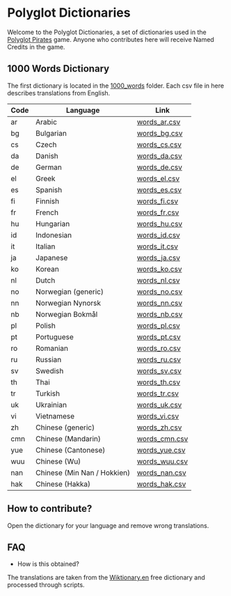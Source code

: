 # Polyglot Dictionaries

Welcome to the Polyglot Dictionaries, a set of dictionaries used in the [Polyglot Pirates](https://appsinacup.com/polyglot-translators/) game. Anyone who contributes here will receive Named Credits in the game.

## 1000 Words Dictionary

The first dictionary is located in the [1000_words](./1000_words/) folder. Each csv file in here describes translations from English.

| Code | Language | Link |
|------|-----------|------|
| ar | Arabic | [words_ar.csv](https://github.com/appsinacup/polyglot-dictionaries/blob/main/1000_words/words_ar.csv) |
| bg | Bulgarian | [words_bg.csv](https://github.com/appsinacup/polyglot-dictionaries/blob/main/1000_words/words_bg.csv) |
| cs | Czech | [words_cs.csv](https://github.com/appsinacup/polyglot-dictionaries/blob/main/1000_words/words_cs.csv) |
| da | Danish | [words_da.csv](https://github.com/appsinacup/polyglot-dictionaries/blob/main/1000_words/words_da.csv) |
| de | German | [words_de.csv](https://github.com/appsinacup/polyglot-dictionaries/blob/main/1000_words/words_de.csv) |
| el | Greek | [words_el.csv](https://github.com/appsinacup/polyglot-dictionaries/blob/main/1000_words/words_el.csv) |
| es | Spanish | [words_es.csv](https://github.com/appsinacup/polyglot-dictionaries/blob/main/1000_words/words_es.csv) |
| fi | Finnish | [words_fi.csv](https://github.com/appsinacup/polyglot-dictionaries/blob/main/1000_words/words_fi.csv) |
| fr | French | [words_fr.csv](https://github.com/appsinacup/polyglot-dictionaries/blob/main/1000_words/words_fr.csv) |
| hu | Hungarian | [words_hu.csv](https://github.com/appsinacup/polyglot-dictionaries/blob/main/1000_words/words_hu.csv) |
| id | Indonesian | [words_id.csv](https://github.com/appsinacup/polyglot-dictionaries/blob/main/1000_words/words_id.csv) |
| it | Italian | [words_it.csv](https://github.com/appsinacup/polyglot-dictionaries/blob/main/1000_words/words_it.csv) |
| ja | Japanese | [words_ja.csv](https://github.com/appsinacup/polyglot-dictionaries/blob/main/1000_words/words_ja.csv) |
| ko | Korean | [words_ko.csv](https://github.com/appsinacup/polyglot-dictionaries/blob/main/1000_words/words_ko.csv) |
| nl | Dutch | [words_nl.csv](https://github.com/appsinacup/polyglot-dictionaries/blob/main/1000_words/words_nl.csv) |
| no | Norwegian (generic) | [words_no.csv](https://github.com/appsinacup/polyglot-dictionaries/blob/main/1000_words/words_no.csv) |
| nn | Norwegian Nynorsk | [words_nn.csv](https://github.com/appsinacup/polyglot-dictionaries/blob/main/1000_words/words_nn.csv) |
| nb | Norwegian Bokmål | [words_nb.csv](https://github.com/appsinacup/polyglot-dictionaries/blob/main/1000_words/words_nb.csv) |
| pl | Polish | [words_pl.csv](https://github.com/appsinacup/polyglot-dictionaries/blob/main/1000_words/words_pl.csv) |
| pt | Portuguese | [words_pt.csv](https://github.com/appsinacup/polyglot-dictionaries/blob/main/1000_words/words_pt.csv) |
| ro | Romanian | [words_ro.csv](https://github.com/appsinacup/polyglot-dictionaries/blob/main/1000_words/words_ro.csv) |
| ru | Russian | [words_ru.csv](https://github.com/appsinacup/polyglot-dictionaries/blob/main/1000_words/words_ru.csv) |
| sv | Swedish | [words_sv.csv](https://github.com/appsinacup/polyglot-dictionaries/blob/main/1000_words/words_sv.csv) |
| th | Thai | [words_th.csv](https://github.com/appsinacup/polyglot-dictionaries/blob/main/1000_words/words_th.csv) |
| tr | Turkish | [words_tr.csv](https://github.com/appsinacup/polyglot-dictionaries/blob/main/1000_words/words_tr.csv) |
| uk | Ukrainian | [words_uk.csv](https://github.com/appsinacup/polyglot-dictionaries/blob/main/1000_words/words_uk.csv) |
| vi | Vietnamese | [words_vi.csv](https://github.com/appsinacup/polyglot-dictionaries/blob/main/1000_words/words_vi.csv) |
| zh | Chinese (generic) | [words_zh.csv](https://github.com/appsinacup/polyglot-dictionaries/blob/main/1000_words/words_zh.csv) |
| cmn | Chinese (Mandarin) | [words_cmn.csv](https://github.com/appsinacup/polyglot-dictionaries/blob/main/1000_words/words_cmn.csv) |
| yue | Chinese (Cantonese) | [words_yue.csv](https://github.com/appsinacup/polyglot-dictionaries/blob/main/1000_words/words_yue.csv) |
| wuu | Chinese (Wu) | [words_wuu.csv](https://github.com/appsinacup/polyglot-dictionaries/blob/main/1000_words/words_wuu.csv) |
| nan | Chinese (Min Nan / Hokkien) | [words_nan.csv](https://github.com/appsinacup/polyglot-dictionaries/blob/main/1000_words/words_nan.csv) |
| hak | Chinese (Hakka) | [words_hak.csv](https://github.com/appsinacup/polyglot-dictionaries/blob/main/1000_words/words_hak.csv) |

## How to contribute?

Open the dictionary for your language and remove wrong translations.

## FAQ

- How is this obtained?

The translations are taken from the [Wiktionary.en](https://www.wiktionary.org) free dictionary and processed through scripts.
